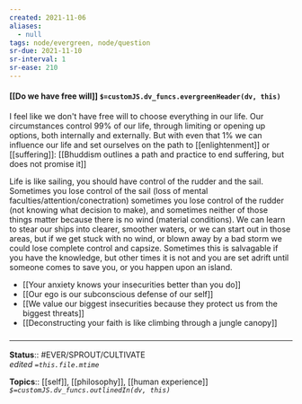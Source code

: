```yaml
---
created: 2021-11-06 
aliases:
  - null
tags: node/evergreen, node/question 
sr-due: 2021-11-10
sr-interval: 1
sr-ease: 210
---
```

#### [[Do we have free will]] `$=customJS.dv_funcs.evergreenHeader(dv, this)`

I feel like we don't have free will to choose everything in our life. Our circumstances control 99% of our life, through limiting or opening up options, both internally and externally. But with even that 1% we can influence our life and set ourselves on the path to [[enlightenment]] or [[suffering]]: [[Bhuddism outlines a path and practice to end suffering, but does not promise it]]

Life is like sailing, you should have control of the rudder and the sail. Sometimes you lose control of the sail (loss of mental faculties/attention/conectration) sometimes you lose control of the rudder (not knowing what decision to make), and sometimes neither of those things matter because there is no wind (material conditions). We can learn to stear our ships into clearer, smoother waters, or we can start out in those areas, but if we get stuck with no wind, or blown away by a bad storm we could lose complete control and capsize. Sometimes this is salvagable if you have the knowledge, but other times it is not and you are set adrift until someone comes to save you, or you happen upon an island. 

- [[Your anxiety knows your insecurities better than you do]]
- [[Our ego is our subconscious defense of our self]]
- [[We value our biggest insecurities because they protect us from the biggest threats]]
- [[Deconstructing your faith is like climbing through a jungle canopy]]

### <hr class="footnote"/>

**Status**:: #EVER/SPROUT/CULTIVATE  
*edited `=this.file.mtime`*

**Topics**:: [[self]], [[philosophy]], [[human experience]]
*`$=customJS.dv_funcs.outlinedIn(dv, this)`*


